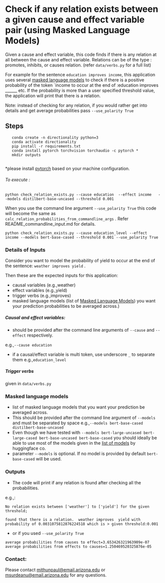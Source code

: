 # Check if any relation exists between a given cause and effect variable pair (using Masked Language Models)

Given a cause and effect variable, this code finds if 
there is any relation at all between the cause and effect variable. Relations 
can be of the type : promotes, inhibits, or causes relation. (refer `data/verbs.py` for a full list)
 

For example for the sentence `education improves income`, this application uses several 
[masked language models](https://arxiv.org/pdf/1810.04805.pdf&usg=ALkJrhhzxlCL6yTht2BRmH9atgvKFxHsxQ) to check if there is a positive probability of the token `income to occur at the end of :education improves ______ etc.
If the probability is more than a user specified threshold value, the application will print that there is a relation.

 Note: instead of checking for any relation, if you would rather get into details and get average probabilities pass `--use_polarity True`
 

 

   
## Steps
 ```
    conda create -n directionality python=3
    conda activate directionality
    pip install -r requirements.txt   
    conda install pytorch torchvision torchaudio -c pytorch *
    mkdir outputs 
    
```
*please install [pytorch](http://pytorch.org/) based on your machine configuration.

###### To execute :

```
python check_relation_exists.py --cause education  --effect income   --models distilbert-base-uncased --threshold 0.001
```
When you use the command line argument `--use_polarity True` this code will become the same as
 `calc_relation_probabilities_from_commandline_args` . Refer README_commandline_input.md for details.
 

``` 
python check_relation_exists.py --cause education_level --effect income --models bert-base-cased --threshold 0.001 --use_polarity True
```

### Details of Inputs


Consider you want to model the probability of yield to occur at the end of the sentence: `weather improves yield` .

Then these are the expected inputs for this application:

- causal variables (e.g.,weather)
- effect variables (e.g.,yield)
- trigger verbs (e.g.,improves)
- masked language models (list of [Masked Language Models](https://keras.io/examples/nlp/masked_language_modeling/)) you want your prediction probabilities to be averaged across.)


##### Causal and effect variables:
 
 - should be provided after the command line arguments of `--cause` and `--effect` respectively.
 
 e.g.,`--cause education`
 
 - if a causal/effect variable is multi token, use underscore `_` to separate them e.g.,`education_level`



##### Trigger verbs
given in `data/verbs.py`

### Masked language models

- list of masked language models that you want your prediction be averaged across.
- This should be provided after the command line argument of `--models` and must be separated by space 
e.g.,`--models bert-base-cased distilbert-base-uncased`
- Even though we have tested with `--models bert-large-uncased bert-large-cased bert-base-uncased bert-base-cased`  you should ideally be able to use most of the models given in the [list of models](https://huggingface.co/models) by huggingface co. 
- parameter `--models` is optional. If no model is provided by default `bert-base-cased` will be used.



### Outputs

- The code will print if any relation is found after checking all the probabilities.
 

    
e.g.,: 

`
No relation exists between ['weather'] to ['yield'] for the given threshold;
`

`found that there is a relation.  weather improves  yield with probability of 0.0031075812876224518 which is > given threshold:0.001
`


- or if you used `--use_polarity True`
```
average probabilities from causes to effect=3.653426321963909e-07
average probabilities from effects to causes=1.250469520325876e-05
```


### Contact:
Please contact mithunpaul@email.arizona.edu or msurdeanu@email.arizona.edu for any questions.
